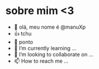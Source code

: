 #  sobre mim <3


- 👋 olá, meu nome é @manuXp
- 👍 tchu
- 👀 ponto 
- 🌱 I’m currently learning ...
- 💞️ I’m looking to collaborate on ...
- 📫 How to reach me ...

<!---
manuXp/manuXp is a ✨ special ✨ repository because its `README.md` (this file) appears on your GitHub profile.
You can click the Preview link to take a look at your changes.
--->
